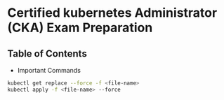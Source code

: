 # Certified kubernetes Administrator (CKA) Exam Preparation

## Table of Contents

- Important Commands

```bash
kubectl get replace --force -f <file-name>
kubectl apply -f <file-name> --force
```